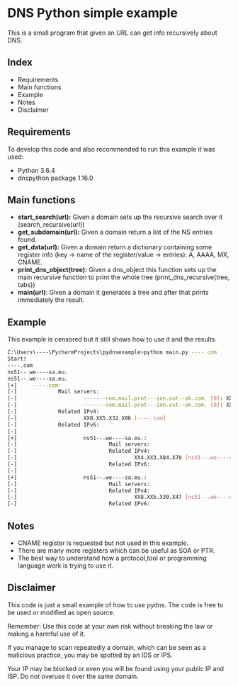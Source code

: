# DNS Python simple example

This is a small program that given an URL can get info recursively about DNS.

## Index

- Requirements
- Main functions
- Example
- Notes
- Disclaimer

## Requirements

To develop this code and also recommended to run this example it was used:

- Python 3.6.4
- dnspython package 1.16.0

## Main functions

- **start_search(url):**
Given a domain sets up the recursive search over it (search_recursive(url))
- **get_subdomain(url):**
Given a domain return a list of the NS entries found.
- **get_data(url):**
Given a domain return a dictionary containing some register info (key -> name of the register/value -> entries): 
A, AAAA, MX, CNAME.
- **print_dns_object(tree):**
Given a dns_object this function sets up the main recursive function to print the whole tree (print_dns_recursive(tree, 
tabs))
- **main(url)**:
Given a domain it generates a tree and after that prints immediately the result.

## Example

This example is censored but it still shows how to use it and the results.
```bash
C:\Users\----\PycharmProjects\pydnsexample>python main.py ----.com
Start!
----.com
ns51--.we----sa.eu.
ns51--.we----sa.eu.
[+]     ----.com:
[-]             Mail servers:
[-]                     -------com.mail.prot---ion.out--ok.com. [0]: XX4.XX7.XX6.X36
[-]                     -------com.mail.prot---ion.out--ok.com. [0]: XX4.XX7.XX5.X36
[-]             Related IPv4:
[-]                     XX8.XX5.X32.X86 [----.com]
[-]             Related IPv6:
[-]
[+]                     ns51--.we----sa.eu.:
[-]                             Mail servers:
[-]                             Related IPv4:
[-]                                     XX4.XX3.X84.X70 [ns51--.we----sa.eu.]
[-]                             Related IPv6:
[-]
[+]                     ns51--.we----sa.eu.:
[-]                             Mail servers:
[-]                             Related IPv4:
[-]                                     XX8.XX5.X30.X47 [ns51--.we----sa.eu.]
[-]                             Related IPv6:
```

## Notes

- CNAME register is requested but not used in this example.
- There are many more registers which can be useful as SOA or PTR.
- The best way to understand how a protocol,tool or programming language work is trying to use it.

## Disclaimer

This code is just a small example of how to use pydns. The code is free to be used or modified as open source.

Remember: Use this code at your own risk without breaking the law or making a harmful use of it.

If you manage to scan repeatedly a domain, which can be seen as a malicious 
practice, you may be spotted by an IDS or IPS. 

Your IP may be blocked or even you will be found using your public IP and ISP. Do not overuse it over the same domain.